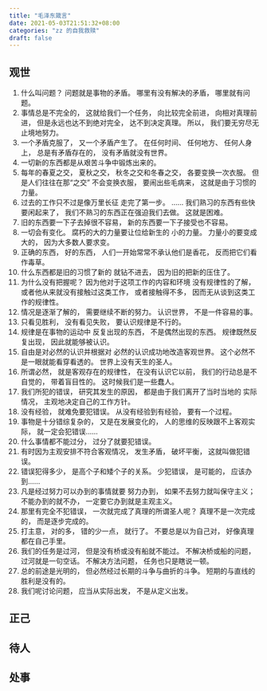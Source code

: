 ```yaml
---
title: "毛泽东箴言"
date: 2021-05-03T21:51:32+08:00
categories: "zz 的自我救赎"
draft: false
---
```


## 观世
1. 什么叫问题？
问题就是事物的矛盾。
哪里有没有解决的矛盾，
哪里就有问题。
2. 事情总是不完全的，
这就给我们一个任务，
向比较完全前进，
向相对真理前进，
但是永远也达不到绝对完全，
达不到决定真理。
所以，
我们要无穷尽无止境地努力。
3. 一个矛盾克服了，
又一个矛盾产生了。
在任何时间、
任何地方、
任何人身上，
总是有矛盾存在的，
没有矛盾就没有世界。
4. 一切新的东西都是从艰苦斗争中锻炼出来的。
5. 每年的春夏之交，
夏秋之交，
秋冬之交和冬春之交，
各要变换一次衣服。
但是人们往往在那“之交”
不会变换衣服，
要闹出些毛病来，
这就是由于习惯的力量。
6. 过去的工作只不过是像万里长征
走完了第一步。
……
我们熟习的东西有些快要闲起来了，
我们不熟习的东西正在强迫我们去做。
这就是困难。
7. 旧的东西要一下子去掉很不容易，
新的东西要一下子接受也不容易。
8. 一切会有变化。
腐朽的大的力量要让位给新生的
小的力量。
力量小的要变成大的，
因为大多数人要求变。
9. 正确的东西，
好的东西，
人们一开始常常不承认他们是香花，
反而把它们看作毒草。
10. 什么东西都是旧的习惯了新的
就钻不进去，
因为旧的把新的压住了。
11. 为什么没有把握呢？
因为他对于这项工作的内容和环境
没有规律性的了解，
或者他从来就没有接触过这类工作，
或者接触得不多，
因而无从谈到这类工作的规律性。
12. 情况是逐渐了解的，
需要继续不断的努力。
认识世界，
不是一件容易的事。
13. 只看见胜利，
没有看见失败，
要认识规律是不行的。
14. 规律是在事物的运动中
反复出现的东西，
不是偶然出现的东西。
规律既然反复出现，
因此就能够被认识。
15. 自由是对必然的认识并根据对
必然的认识成功地改造客观世界。
这个必然不是一眼就能看穿看透的。
世界上没有天生的圣人。
16. 所谓必然，
就是客观存在的规律性，
在没有认识它以前，
我们的行动总是不自觉的，
带着盲目性的。
这时候我们是一些蠢人。
17. 我们所犯的错误，
研究其发生的原因，
都是由于我们离开了当时当地的
实际情况，
主观地决定自己的工作方针。
18. 没有经验，
就难免要犯错误。
从没有经验到有经验，
要有一个过程。
19. 事物是十分错综复杂的，
又是在发展变化的，
人的思维的反映跟不上客观实际，
就一定会犯错误……
20. 什么事情都不能过分，
过分了就要犯错误。
21. 有时因为主观安排不符合客观情况，
发生矛盾，
破坏平衡，
这就叫做犯错误。
22. 错误犯得多少，
是高个子和矮个子的关系。
少犯错误，
是可能的，
应该办到……
23. 凡是经过努力可以办到的事情就要
努力办到，
如果不去努力就叫保守主义；
不能办到的就不办，
一定要它办到就是主观主义。
24. 那里有完全不犯错误，
一次就完成了真理的所谓圣人呢？
真理不是一次完成的，
而是逐步完成的。
25. 打主意，
对的多，
错的少一点，
就行了。
不要总是以为自己对，
好像真理都在自己手里。
26. 我们的任务是过河，
但是没有桥或没有船就不能过。
不解决桥或船的问题，
过河就是一句空话。
不解决方法问题，
任务也只是瞎说一顿。
27. 总的前途是光明的，
但必然经过长期的斗争与曲折的斗争。
短期的与直线的胜利是没有的。
28. 我们呢讨论问题，
应当从实际出发，
不是从定义出发。

## 正己

## 待人

## 处事